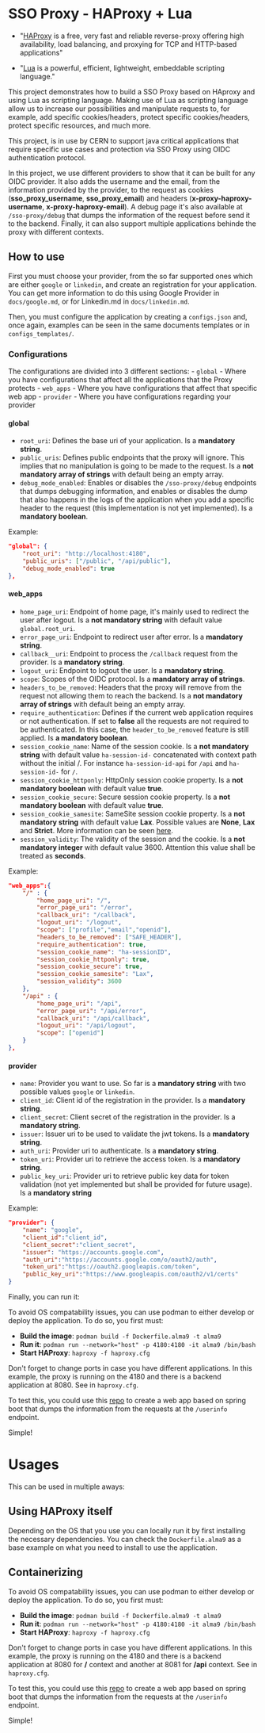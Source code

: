 # SSO Proxy - HAProxy + Lua

- "[HAProxy](https://github.com/haproxy/haproxy/blob/master/README.md) is a free, very fast and reliable reverse-proxy offering high availability, load balancing, and proxying for TCP and HTTP-based applications"

- "[Lua](https://lua.org/about.html) is a powerful, efficient, lightweight, embeddable scripting language."

This project demonstrates how to build a SSO Proxy based on HAproxy and using Lua as scripting language. Making use of Lua as scripting language allow us to increase our possibilities and manipulate requests to, for example, add specific cookies/headers, protect specific cookies/headers, protect specific resources, and much more.

This project, is in use by CERN to support java critical applications that require specific use cases and protection via SSO Proxy using OIDC authentication protocol.

In this project, we use different providers to show that it can be built for any OIDC provider. It also adds the username and the email, from the information provided by the provider, to the request as cookies (**sso_proxy_username**, **sso_proxy_email**) and headers (**x-proxy-haproxy-username**, **x-proxy-haproxy-email**). A debug page it's also available at `/sso-proxy/debug` that dumps the information of the request before send it to the backend. Finally, it can also support multiple applications behinde the proxy with different contexts.

## How to use
First you must choose your provider, from the so far supported ones which are either `google` or `linkedin`, and create an registration for your application. You can get more information to do this using Google Provider in `docs/google.md`, or for Linkedin.md in `docs/linkedin.md`.

Then, you must configure the application by creating a `configs.json` and, once again, examples can be seen in the same documents templates or in `configs_templates/`.

### Configurations

The configurations are divided into 3 different sections:
    - `global` - Where you have configurations that affect all the applications that the Proxy protects
    - `web_apps` - Where you have configurations that affect that specific web app
    - `provider` - Where you have configurations regarding your provider

#### global
- `root_uri`: Defines the base uri of your application. Is a **mandatory string**.
- `public_uris`: Defines public endpoints that the proxy will ignore. This implies that no manipulation is going to be made to the request. Is a **not mandatory array of strings** with default being an empty array.
- `debug_mode_enabled`: Enables or disables the `/sso-proxy/debug` endpoints that dumps debugging information, and enables or disables the dump that also happens in the logs of the application when you add a specific header to the request (this implementation is not yet implemented). Is a **mandatory boolean**.

Example:
```json
"global": {
    "root_uri": "http://localhost:4180",
    "public_uris": ["/public", "/api/public"],
    "debug_mode_enabled": true
},
```

#### web_apps
- `home_page_uri`: Endpoint of home page, it's mainly used to redirect the user after logout. Is a **not mandatory string** with default value `global.root_uri`.
- `error_page_uri`: Endpoint to redirect user after error. Is a **mandatory string**.
- `callback__uri`: Endpoint to process the `/callback` request from the provider. Is a **mandatory string**.
- `logout_uri`: Endpoint to logout the user. Is a **mandatory string**.
- `scope`: Scopes of the OIDC protocol. Is a **mandatory array of strings**.
- `headers_to_be_removed`: Headers that the proxy will remove from the request not allowing them to reach the backend. Is a **not mandatory array of strings** with default being an empty array. 
- `require_authentication`: Defines if the current web application requires or not authentication. If set to **false** all the requests are not required to be authenticated. In this case, the `header_to_be_removed` feature is still applied. Is **a mandatory boolean**.
- `session_cookie_name`: Name of the session cookie. Is a **not mandatory string** with default value `ha-session-id-` concatenated with context path without the initial /. For instance `ha-session-id-api` for `/api` and `ha-session-id-` for `/`.
- `session_cookie_httponly`: HttpOnly session cookie property. Is a **not mandatory boolean** with default value **true**.
- `session_cookie_secure`: Secure session cookie property. Is a **not mandatory boolean** with default value **true**.
- `session_cookie_samesite`: SameSite session cookie property. Is a **not mandatory string** with default value **Lax**. Possible values are **None**, **Lax** and **Strict**. More information can be seen [here](https://developer.mozilla.org/en-US/docs/Web/HTTP/Headers/Set-Cookie#samesitesamesite-value).
- `session_validity`: The validity of the session and the cookie. Is a **not mandatory integer** with default value 3600. Attention this value shall be treated as **seconds**.

Example:

```json
"web_apps":{
    "/" : {
        "home_page_uri": "/",
        "error_page_uri": "/error",
        "callback_uri": "/callback",
        "logout_uri": "/logout",
        "scope": ["profile","email","openid"],
        "headers_to_be_removed": ["SAFE_HEADER"],
        "require_authentication": true,
        "session_cookie_name": "ha-sessionID", 
        "session_cookie_httponly": true,
        "session_cookie_secure": true,
        "session_cookie_samesite": "Lax",
        "session_validity": 3600
    },
    "/api" : {
        "home_page_uri": "/api",
        "error_page_uri": "/api/error",
        "callback_uri": "/api/callback",
        "logout_uri": "/api/logout",
        "scope": ["openid"]
    }
},
```

#### provider
- `name`: Provider you want to use. So far is a **mandatory string** with two possible values `google` or `linkedin`.
- `client_id`: Client id of the registration in the provider. Is a **mandatory string**.
- `client_secret`: Client secret of the registration in the provider. Is a **mandatory string**.
- `issuer`: Issuer uri to be used to validate the jwt tokens. Is a **mandatory string**.
- `auth_uri`: Provider uri to authenticate. Is a **mandatory string**.
- `token_uri`: Provider uri to retrieve the access token. Is a **mandatory string**.
- `public_key_uri`: Provider uri to retrieve public key data for token validation (not yet implemented but shall be provided for future usage). Is a **mandatory string**

Example:

```json
"provider": {
    "name": "google",
    "client_id":"client_id",
    "client_secret":"client_secret",
    "issuer": "https://accounts.google.com",
    "auth_uri":"https://accounts.google.com/o/oauth2/auth",
    "token_uri":"https://oauth2.googleapis.com/token",
    "public_key_uri":"https://www.googleapis.com/oauth2/v1/certs"
}
```

Finally, you can run it:

To avoid OS compatability issues, you can use podman to either develop or deploy the application. To do so, you first must:
- **Build the image**: `podman build -f Dockerfile.alma9 -t alma9`
- **Run it**: `podman run --network="host" -p 4180:4180 -it alma9 /bin/bash`
- **Start HAProxy**: `haproxy -f haproxy.cfg`

Don't forget to change ports in case you have different applications. In this example, the proxy is running on the 4180 and there is a backend application at 8080. See in `haproxy.cfg`.

To test this, you could use this [repo](https://github.com/DanielPortovedo/spring-boot-web-app) to create a web app based on spring boot that dumps the information from the requests at the `/userinfo` endpoint.

Simple!

# Usages

This can be used in multiple aways:

## Using HAProxy itself

Depending on the OS that you use you can locally run it by first installing the necessary dependencies. You can check the `Dockerfile.alma9` as a base example on what you need to install to use the application.

## Containerizing

To avoid OS compatability issues, you can use podman to either develop or deploy the application. To do so, you first must:
- **Build the image**: `podman build -f Dockerfile.alma9 -t alma9`
- **Run it**: `podman run --network="host" -p 4180:4180 -it alma9 /bin/bash`
- **Start HAProxy**: `haproxy -f haproxy.cfg`

Don't forget to change ports in case you have different applications. In this example, the proxy is running on the 4180 and there is a backend application at 8080 for **/** context and another at 8081 for **/api** context. See in `haproxy.cfg`.

To test this, you could use this [repo](https://github.com/DanielPortovedo/spring-boot-web-app) to create a web app based on spring boot that dumps the information from the requests at the `/userinfo` endpoint.

Simple!
